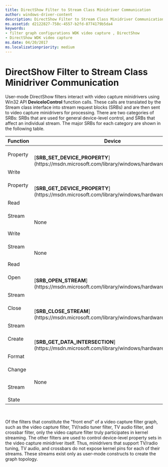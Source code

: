 ```yaml
---
title: DirectShow Filter to Stream Class Minidriver Communication
author: windows-driver-content
description: DirectShow Filter to Stream Class Minidriver Communication
ms.assetid: d2122827-758c-4557-b2fd-8774179b5da4
keywords:
- filter graph configurations WDK video capture , DirectShow
- DirectShow WDK video capture
ms.date: 04/20/2017
ms.localizationpriority: medium
---
```


# DirectShow Filter to Stream Class Minidriver Communication


User-mode DirectShow filters interact with video capture minidrivers using Win32 API **DeviceIoControl** function calls. These calls are translated by the Stream class interface into stream request blocks (SRBs) and are then sent to video capture minidrivers for processing. There are two categories of SRBs: SRBs that are used for general device-level control, and SRBs that affect an individual stream. The major SRBs for each category are shown in the following table.

<table>
<colgroup>
<col width="33%" />
<col width="33%" />
<col width="33%" />
</colgroup>
<thead>
<tr class="header">
<th>Function</th>
<th>Device</th>
<th>Stream</th>
</tr>
</thead>
<tbody>
<tr class="odd">
<td><p>Property</p>
<div>
 
</div>
Write</td>
<td><p>[<strong>SRB_SET_DEVICE_PROPERTY</strong>](https://msdn.microsoft.com/library/windows/hardware/ff568204)</p></td>
<td><p>[<strong>SRB_SET_STREAM_PROPERTY</strong>](https://msdn.microsoft.com/library/windows/hardware/ff568207)</p></td>
</tr>
<tr class="even">
<td><p>Property</p>
<div>
 
</div>
Read</td>
<td><p>[<strong>SRB_GET_DEVICE_PROPERTY</strong>](https://msdn.microsoft.com/library/windows/hardware/ff568170)</p></td>
<td><p>[<strong>SRB_GET_STREAM_PROPERTY</strong>](https://msdn.microsoft.com/library/windows/hardware/ff568175)</p></td>
</tr>
<tr class="odd">
<td><p>Stream</p>
<div>
 
</div>
Write</td>
<td><p>None</p></td>
<td><p>[<strong>SRB_WRITE_DATA</strong>](https://msdn.microsoft.com/library/windows/hardware/ff568220)</p></td>
</tr>
<tr class="even">
<td><p>Stream</p>
<div>
 
</div>
Read</td>
<td><p>None</p></td>
<td><p>[<strong>SRB_READ_DATA</strong>](https://msdn.microsoft.com/library/windows/hardware/ff568200)</p></td>
</tr>
<tr class="odd">
<td><p>Open</p>
<div>
 
</div>
Stream</td>
<td><p>[<strong>SRB_OPEN_STREAM</strong>](https://msdn.microsoft.com/library/windows/hardware/ff568191)</p></td>
<td><p>None</p></td>
</tr>
<tr class="even">
<td><p>Close</p>
<div>
 
</div>
Stream</td>
<td><p>[<strong>SRB_CLOSE_STREAM</strong>](https://msdn.microsoft.com/library/windows/hardware/ff568165)</p></td>
<td><p>None</p></td>
</tr>
<tr class="odd">
<td><p>Create</p>
<div>
 
</div>
Format</td>
<td><p>[<strong>SRB_GET_DATA_INTERSECTION</strong>](https://msdn.microsoft.com/library/windows/hardware/ff568168)</p></td>
<td><p>None</p></td>
</tr>
<tr class="even">
<td><p>Change</p>
<div>
 
</div>
Stream
<div>
 
</div>
State</td>
<td><p>None</p></td>
<td><p>[<strong>SRB_SET_STREAM_STATE</strong>](https://msdn.microsoft.com/library/windows/hardware/ff568210)</p></td>
</tr>
</tbody>
</table>

 

Of the filters that constitute the "front end" of a video capture filter graph, such as the video capture filter, TV/radio tuner filter, TV audio filter, and crossbar filter, only the video capture filter truly participates in kernel streaming. The other filters are used to control device-level property sets in the video capture minidriver itself. Thus, minidrivers that support TV/radio tuning, TV audio, and crossbars do not expose kernel pins for each of their streams. These streams exist only as user-mode constructs to create the graph topology.

 

 




